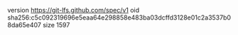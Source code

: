 version https://git-lfs.github.com/spec/v1
oid sha256:c5c092319696e5eaa64e298858e483ba03dcffd3128e01c2a3537b08da65e407
size 1597
